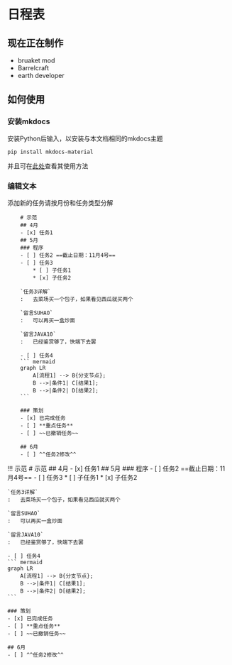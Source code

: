 # 日程表
## 现在正在制作
* bruaket mod
* Barrelcraft
* earth developer
## 如何使用
### 安装mkdocs
安装Python后输入，以安装与本文档相同的mkdocs主题
```
pip install mkdocs-material
```
并且可在[此处](https://squidfunk.github.io/mkdocs-material/reference/)查看其使用方法
### 编辑文本
添加新的任务请按月份和任务类型分解
```
    # 示范
    ## 4月
    - [x] 任务1
    ## 5月
    ### 程序
    - [ ] 任务2 ==截止日期：11月4号==
    - [ ] 任务3
        * [ ] 子任务1
        * [x] 子任务2

    `任务3详解`
    :   去菜场买一个包子，如果看见西瓜就买两个

    `留言SUHAO`
    :   可以再买一盒炒面

    `留言JAVA10`
    :   已经鉴赏够了，快端下去罢

    - [ ] 任务4
    ``` mermaid
    graph LR
        A[流程1] --> B{分支节点};
        B -->|条件1| C[结果1];
        B -->|条件2| D[结果2];
    ```

    ### 策划
    - [x] 已完成任务
    - [ ] **重点任务**
    - [ ] ~~已撤销任务~~

    ## 6月
    - [ ] ^^任务2修改^^
```
!!! 示范
    # 示范
    ## 4月
    - [x] 任务1
    ## 5月
    ### 程序
    - [ ] 任务2 ==截止日期：11月4号==
    - [ ] 任务3
        * [ ] 子任务1
        * [x] 子任务2

    `任务3详解`
    :   去菜场买一个包子，如果看见西瓜就买两个

    `留言SUHAO`
    :   可以再买一盒炒面

    `留言JAVA10`
    :   已经鉴赏够了，快端下去罢

    - [ ] 任务4
    ``` mermaid
    graph LR
        A[流程1] --> B{分支节点};
        B -->|条件1| C[结果1];
        B -->|条件2| D[结果2];
    ```

    ### 策划
    - [x] 已完成任务
    - [ ] **重点任务**
    - [ ] ~~已撤销任务~~

    ## 6月
    - [ ] ^^任务2修改^^
